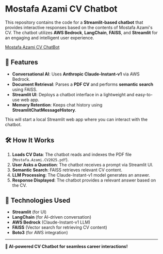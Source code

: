 # Mostafa Azami CV Chatbot

This repository contains the code for a **Streamlit-based chatbot** that provides interactive responses based on the contents of Mostafa Azami's CV. The chatbot utilizes **AWS Bedrock**, **LangChain**, **FAISS**, and **Streamlit** for an engaging and intelligent user experience.

[Mostafa Azami CV ChatBot](https://mostafaazami.streamlit.app/)


## 🚀 Features
- **Conversational AI**: Uses **Anthropic Claude-Instant-v1** via AWS Bedrock.
- **Document Retrieval**: Parses a **PDF CV** and performs **semantic search** using FAISS.
- **Streamlit UI**: Deploys a chatbot interface in a lightweight and easy-to-use web app.
- **Memory Retention**: Keeps chat history using **StreamlitChatMessageHistory**.




This will start a local Streamlit web app where you can interact with the chatbot.

## 🛠️ How It Works
1. **Loads CV Data**: The chatbot reads and indexes the PDF file (`Mostafa.Azami.CV2025.pdf`).
2. **User Asks a Question**: The chatbot receives a prompt via Streamlit UI.
3. **Semantic Search**: FAISS retrieves relevant CV content.
4. **LLM Processing**: The Claude-Instant-v1 model generates an answer.
5. **Response Displayed**: The chatbot provides a relevant answer based on the CV.

## 📜 Technologies Used
- **Streamlit** (for UI)
- **LangChain** (for AI-driven conversation)
- **AWS Bedrock** (Claude-Instant-v1 LLM)
- **FAISS** (Vector search for retrieving CV content)
- **Boto3** (for AWS integration)



---
**🚀 AI-powered CV Chatbot for seamless career interactions!**

